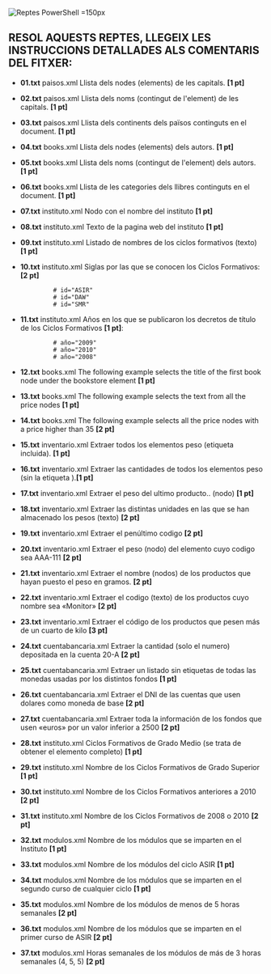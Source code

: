 ![Reptes PowerShell  =150px](img/xpath-logo.png)
## RESOL AQUESTS REPTES, LLEGEIX LES INSTRUCCIONS DETALLADES ALS COMENTARIS DEL FITXER:
 - **01.txt** paisos.xml Llista dels nodes (elements) de les capitals. **[1 pt]**
 - **02.txt** paisos.xml Llista dels noms (contingut de l'element) de les capitals. **[1 pt]**
 - **03.txt** paisos.xml Llista dels continents dels països continguts en el document. **[1 pt]**
 - **04.txt** books.xml Llista dels nodes (elements) dels autors. **[1 pt]**
 - **05.txt** books.xml Llista dels noms (contingut de l'element) dels autors. **[1 pt]**
 - **06.txt** books.xml Llista de les categories dels llibres continguts en el document. **[1 pt]**
 - **07.txt** instituto.xml Nodo con el nombre del instituto **[1 pt]**
 - **08.txt** instituto.xml Texto de la pagina web del instituto **[1 pt]**
 - **09.txt** instituto.xml Listado de nombres de los ciclos formativos (texto) **[1 pt]**
 - **10.txt** instituto.xml Siglas por las que se conocen los Ciclos Formativos: **[2 pt]**
  
                # id="ASIR"
                # id="DAW"
                # id="SMR"
 - **11.txt** instituto.xml Años en los que se publicaron los decretos de título de los Ciclos Formativos **[1 pt]**:

                # año="2009"
                # año="2010"
                # año="2008"

- **12.txt** books.xml The following example selects the title of the first book node under the bookstore element **[1 pt]**
- **13.txt** books.xml The following example selects the text from all the price nodes **[1 pt]**
- **14.txt** books.xml The following example selects all the price nodes with a price higher than 35 **[2 pt]**
- **15.txt** inventario.xml Extraer todos los elementos peso (etiqueta incluida). **[1 pt]**
- **16.txt** inventario.xml Extraer las cantidades de todos los elementos peso (sin la etiqueta <peso>).**[1 pt]**
- **17.txt** inventario.xml Extraer el peso del ultimo producto.. (nodo) **[1 pt]**
- **18.txt** inventario.xml Extraer las distintas unidades en las que se han almacenado los pesos (texto) **[2 pt]**
- **19.txt** inventario.xml Extraer el penúltimo codigo **[2 pt]**
- **20.txt** inventario.xml Extraer el peso (nodo) del elemento cuyo codigo sea AAA-111 **[2 pt]**
- **21.txt** inventario.xml Extraer el nombre (nodos) de los productos que hayan puesto el peso en gramos. **[2 pt]**
- **22.txt** inventario.xml  Extraer el codigo (texto) de los productos cuyo nombre sea «Monitor» **[2 pt]**
- **23.txt** inventario.xml  Extraer el código de los productos que pesen más de un cuarto de kilo **[3 pt]**
- **24.txt** cuentabancaria.xml Extraer la cantidad (solo el numero) depositada en la cuenta 20-A **[2 pt]**
- **25.txt** cuentabancaria.xml Extraer un listado sin etiquetas de todas las monedas usadas por los distintos fondos **[1 pt]**
- **26.txt** cuentabancaria.xml Extraer el DNI de las cuentas que usen dolares como moneda de base **[2 pt]**
- **27.txt** cuentabancaria.xml Extraer toda la información de los fondos que usen «euros» por un valor inferior a 2500 **[2 pt]**
- **28.txt** instituto.xml Ciclos Formativos de Grado Medio (se trata de obtener el elemento <ciclo> completo) **[1 pt]**
- **29.txt** instituto.xml Nombre de los Ciclos Formativos de Grado Superior **[1 pt]**
- **30.txt** instituto.xml Nombre de los Ciclos Formativos anteriores a 2010 **[2 pt]**
- **31.txt** instituto.xml Nombre de los Ciclos Formativos de 2008 o 2010 **[2 pt]**
- **32.txt** modulos.xml Nombre de los módulos que se imparten en el Instituto **[1 pt]**
- **33.txt** modulos.xml Nombre de los módulos del ciclo ASIR **[1 pt]**
- **34.txt** modulos.xml Nombre de los módulos que se imparten en el segundo curso de cualquier ciclo **[1 pt]**
- **35.txt** modulos.xml Nombre de los módulos de menos de 5 horas semanales **[2 pt]**
- **36.txt** modulos.xml Nombre de los módulos que se imparten en el primer curso de ASIR **[2 pt]**
- **37.txt** modulos.xml Horas semanales de los módulos de más de 3 horas semanales (4, 5, 5) **[2 pt]**